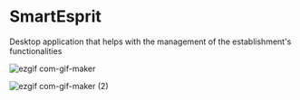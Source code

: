 # SmartEsprit
Desktop application that helps with the management of the establishment's functionalities

![ezgif com-gif-maker](https://user-images.githubusercontent.com/105125576/168451470-e6b4bddd-fa56-486a-aa7c-5e95c902bfe8.gif)


![ezgif com-gif-maker (2)](https://user-images.githubusercontent.com/105125576/168451478-5a704812-8637-43fb-b22a-29beafb7c481.gif)


